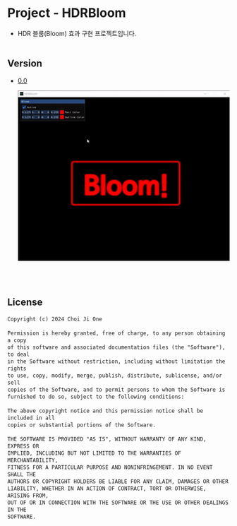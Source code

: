 # Project - HDRBloom
- HDR 블룸(Bloom) 효과 구현 프로젝트입니다.
<br><br>


## Version
- [0.0](https://github.com/ChoiJiOne/Project_HDRBloom/tree/0.0)

  ![0.0](https://github.com/ChoiJiOne/Project_HDRBloom/blob/0.0/Image/animation.gif)

<br><br>


## License
```
Copyright (c) 2024 Choi Ji One

Permission is hereby granted, free of charge, to any person obtaining a copy
of this software and associated documentation files (the "Software"), to deal
in the Software without restriction, including without limitation the rights
to use, copy, modify, merge, publish, distribute, sublicense, and/or sell
copies of the Software, and to permit persons to whom the Software is
furnished to do so, subject to the following conditions:

The above copyright notice and this permission notice shall be included in all
copies or substantial portions of the Software.

THE SOFTWARE IS PROVIDED "AS IS", WITHOUT WARRANTY OF ANY KIND, EXPRESS OR
IMPLIED, INCLUDING BUT NOT LIMITED TO THE WARRANTIES OF MERCHANTABILITY,
FITNESS FOR A PARTICULAR PURPOSE AND NONINFRINGEMENT. IN NO EVENT SHALL THE
AUTHORS OR COPYRIGHT HOLDERS BE LIABLE FOR ANY CLAIM, DAMAGES OR OTHER
LIABILITY, WHETHER IN AN ACTION OF CONTRACT, TORT OR OTHERWISE, ARISING FROM,
OUT OF OR IN CONNECTION WITH THE SOFTWARE OR THE USE OR OTHER DEALINGS IN THE
SOFTWARE.
```
